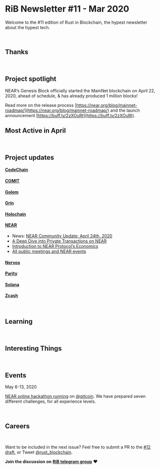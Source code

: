 # RiB Newsletter #11 - Mar 2020

Welcome to the #11 edition of Rust in Blockchain, the hypest newsletter about the hypest tech. <!--[Previous: #10](). -->


&nbsp;


## Thanks


&nbsp;


## Project spotlight

NEAR’s Genesis Block officially started the MainNet blockchain on April 22, 2020, ahead of schedule, & has already produced 1 million blocks!

Read more on the release process [https://near.org/blog/mainnet-roadmap/](https://near.org/blog/mainnet-roadmap/) and the launch announcement [https://buff.ly/2zXOuRt](https://buff.ly/2zXOuRt).

## Most Active in April

&nbsp;



## Project updates

#### [**CodeChain**](https://github.com/codeChain-io/)


#### [**COMIT**](https://comit.network/)


#### [**Golem**](https://golem.network/)


#### [**Grin**](https://github.com/mimblewimble/grin)


#### [**Holochain**](https://github.com/holochain/)


#### [**NEAR**](https://github.com/nearprotocol/nearcore)

* News: [NEAR Community Update: April 24th, 2020](https://near.org/blog/community-update-april-24th-2020/)
* [A Deep Dive into Private Transactions on NEAR](https://near.org/blog/private-transactions-on-near/)
* [Introduction to NEAR Protocol’s Economics](https://near.org/blog/near-protocol-economics/)
* [All public meetings and NEAR events](https://near.ai/community-calendar)


#### [**Nervos**](https://github.com/nervosnetwork)


#### [**Parity** ](https://github.com/paritytech)


#### [**Solana**](https://github.com/solana-labs/solana)


#### [**Zcash**](https://z.cash/)


&nbsp;

## Learning



&nbsp;

## Interesting Things



&nbsp;

## Events

May 6-13, 2020

[NEAR online hackathon running](https://gitcoin.co/hackathon/rl1?tab=hackathon:23) on [@gitcoin](https://twitter.com/gitcoin).
We have prepared seven different challenges, for all experience levels.

&nbsp;

## Careers


&nbsp;

Want to be included in the next issue? Feel free to submit a PR to the [#12 draft](), or Tweet [@rust_blockchain](https://twitter.com/rust_blockchain).

**Join the discussion on** [**RiB telegram group**](https://t.me/rustinblockchain) **❤️**
